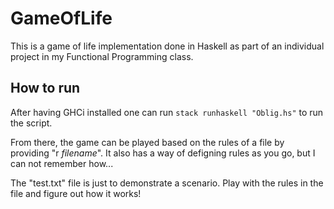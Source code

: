 # GameOfLife
This is a game of life implementation done in Haskell as part of an individual project in my Functional Programming class.

## How to run

After having GHCi installed one can run `stack runhaskell "Oblig.hs"` to run the script.

From there, the game can be played based on the rules of a file by providing "r *filename*". It also has a way of defigning rules as you go, but I can not remember how...

The "test.txt" file is just to demonstrate a scenario. Play with the rules in the file and figure out how it works!

